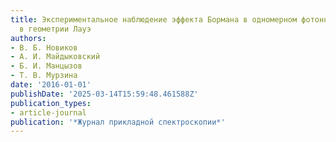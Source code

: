 ```yaml
---
title: Экспериментальное наблюдение эффекта Бормана в одномерном фотонном кристалле
  в геометрии Лауэ
authors:
- В. Б. Новиков
- А. И. Майдыковский
- Б. И. Манцызов
- Т. В. Мурзина
date: '2016-01-01'
publishDate: '2025-03-14T15:59:48.461588Z'
publication_types:
- article-journal
publication: '*Журнал прикладной спектроскопии*'
---
```

